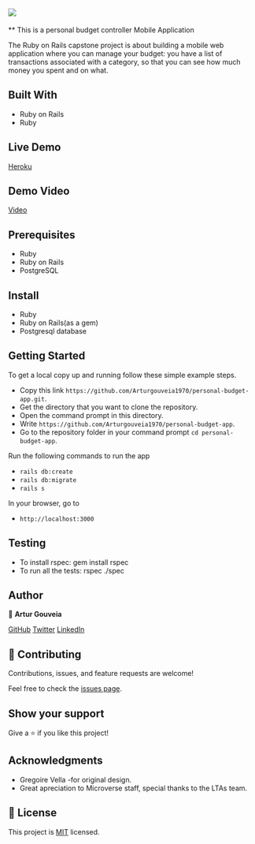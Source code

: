 # ![](https://img.shields.io/badge/Microverse-blueviolet)

 ** This is a personal budget controller Mobile Application

The Ruby on Rails capstone project is about building a mobile web application where you can manage your budget: you have a list of transactions associated with a category, so that you can see how much money you spent and on what.

## Built With

- Ruby on Rails
- Ruby

## Live Demo

[Heroku](https://artur-badget.herokuapp.com/)

## Demo Video

[Video](https://www.loom.com/share/5b30f88939024a6c95c16d21019766bb)

## Prerequisites

- Ruby
- Ruby on Rails
- PostgreSQL

## Install

- Ruby
- Ruby on Rails(as a gem)
- Postgresql database

## Getting Started
To get a local copy up and running follow these simple example steps.

- Copy this link `https://github.com/Arturgouveia1970/personal-budget-app.git`.
- Get the directory that you want to clone the repository.
- Open the command prompt in this directory.
- Write `https://github.com/Arturgouveia1970/personal-budget-app`.
- Go to the repository folder in your command prompt `cd personal-budget-app`.

Run the following commands to run the app

- `rails db:create`
- `rails db:migrate`
- `rails s`

In your browser, go to

- `http://localhost:3000`

## Testing
- To install rspec: gem install rspec
- To run all the tests: rspec ./spec


## Author

👤 **Artur Gouveia**

[GitHub](https://github.com/Arturgouveia1970)
[Twitter](https://twitter.com/@arturgouveia10)
[LinkedIn](https://www.linkedin.com/in/artur-gouveia-323868197/)


## 🤝 Contributing

Contributions, issues, and feature requests are welcome!

Feel free to check the [issues page](../../issues/).

## Show your support

Give a ⭐️ if you like this project!

## Acknowledgments

- Gregoire Vella -for original design.
- Great apreciation to Microverse staff, special thanks to 
  the LTAs team.

## 📝 License

This project is [MIT](./MIT.md) licensed.